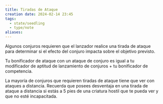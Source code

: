 ```yaml
---
title: Tiradas de Ataque
creation date: 2024-02-14 23:45
tags:
  - state/seedling
  - type/note
aliases:
---
```

Algunos conjuros requieren que el lanzador realice una tirada de ataque para determinar si el efecto del conjuro impacta sobre el objetivo previsto. 

Tu bonificador de ataque con un ataque de conjuro es igual a tu modificador de aptitud de lanzamiento de conjuros + tu bonificador de competencia.

La mayoría de conjuros que requieren tiradas de ataque tiene que ver con ataques a distancia. Recuerda que posees desventaja en una tirada de ataque a distancia si estás a 5 pies de una criatura hostil que te pueda ver y que no esté incapacitada.
